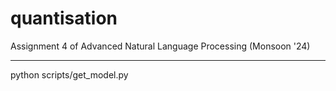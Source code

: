 # quantisation
Assignment 4 of Advanced Natural Language Processing (Monsoon '24)

___
python scripts/get_model.py
